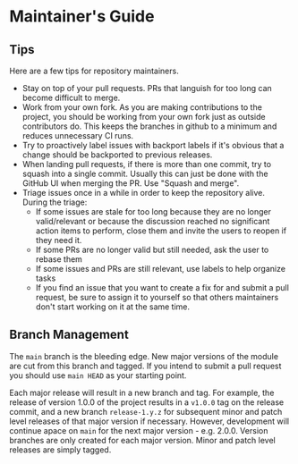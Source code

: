 # Maintainer's Guide

## Tips

Here are a few tips for repository maintainers.

* Stay on top of your pull requests. PRs that languish for too long can become difficult to merge.
* Work from your own fork. As you are making contributions to the project, you should be working from your own fork just
  as outside contributors do. This keeps the branches in github to a minimum and reduces unnecessary CI runs.
* Try to proactively label issues with backport labels if it's obvious that a change should be backported to previous
  releases.
* When landing pull requests, if there is more than one commit, try to squash into a single commit. Usually this can
  just be done with the GitHub UI when merging the PR. Use "Squash and merge".
* Triage issues once in a while in order to keep the repository alive. During the triage:
    * If some issues are stale for too long because they are no longer valid/relevant or because the discussion reached
      no significant action items to perform, close them and invite the users to reopen if they need it.
    * If some PRs are no longer valid but still needed, ask the user to rebase them
    * If some issues and PRs are still relevant, use labels to help organize tasks
    * If you find an issue that you want to create a fix for and submit a pull request, be sure to assign it to yourself
      so that others maintainers don't start working on it at the same time.

## Branch Management

The `main` branch is the bleeding edge. New major versions of the module are cut from this branch and tagged. If you
intend to submit a pull request you should use `main HEAD` as your starting point.

Each major release will result in a new branch and tag. For example, the release of version 1.0.0 of the project results
in a `v1.0.0` tag on the release commit, and a new branch `release-1.y.z` for subsequent minor and patch level releases
of that major version if necessary. However, development will continue apace on `main` for the next major version - e.g.
2.0.0. Version branches are only created for each major version. Minor and patch level releases are simply tagged.
